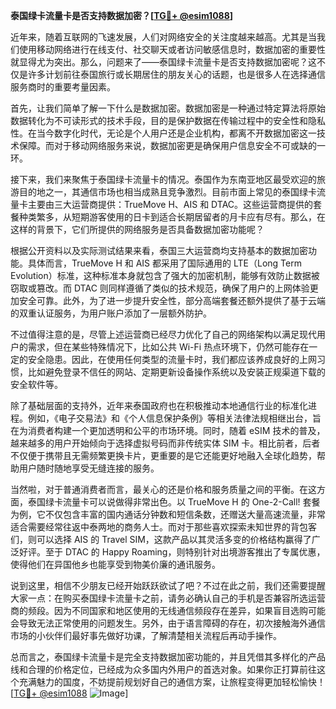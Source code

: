 **泰国绿卡流量卡是否支持数据加密？[[TG💪+ @esim1088](https://t.me/s/esim1088)]**

近年来，随着互联网的飞速发展，人们对网络安全的关注度越来越高。尤其是当我们使用移动网络进行在线支付、社交聊天或者访问敏感信息时，数据加密的重要性就显得尤为突出。那么，问题来了——泰国绿卡流量卡是否支持数据加密呢？这不仅是许多计划前往泰国旅行或长期居住的朋友关心的话题，也是很多人在选择通信服务商时的重要考量因素。

首先，让我们简单了解一下什么是数据加密。数据加密是一种通过特定算法将原始数据转化为不可读形式的技术手段，目的是保护数据在传输过程中的安全性和隐私性。在当今数字化时代，无论是个人用户还是企业机构，都离不开数据加密这一技术保障。而对于移动网络服务来说，数据加密更是确保用户信息安全不可或缺的一环。

接下来，我们来聚焦于泰国绿卡流量卡的情况。泰国作为东南亚地区最受欢迎的旅游目的地之一，其通信市场也相当成熟且竞争激烈。目前市面上常见的泰国绿卡流量卡主要由三大运营商提供：TrueMove H、AIS 和 DTAC。这些运营商提供的套餐种类繁多，从短期游客使用的日卡到适合长期居留者的月卡应有尽有。那么，在这样的背景下，它们所提供的网络服务是否具备数据加密功能呢？

根据公开资料以及实际测试结果来看，泰国三大运营商均支持基本的数据加密功能。具体而言，TrueMove H 和 AIS 都采用了国际通用的 LTE（Long Term Evolution）标准，这种标准本身就包含了强大的加密机制，能够有效防止数据被窃取或篡改。而 DTAC 则同样遵循了类似的技术规范，确保了用户的上网体验更加安全可靠。此外，为了进一步提升安全性，部分高端套餐还额外提供了基于云端的双重认证服务，为用户账户添加了一层额外防护。

不过值得注意的是，尽管上述运营商已经尽力优化了自己的网络架构以满足现代用户的需求，但在某些特殊情况下，比如公共 Wi-Fi 热点环境下，仍然可能存在一定的安全隐患。因此，在使用任何类型的流量卡时，我们都应该养成良好的上网习惯，比如避免登录不信任的网站、定期更新设备操作系统以及安装正规渠道下载的安全软件等。

除了基础层面的支持外，近年来泰国政府也在积极推动本地通信行业的标准化进程。例如，《电子交易法》和《个人信息保护条例》等相关法律法规相继出台，旨在为消费者构建一个更加透明和公平的市场环境。同时，随着 eSIM 技术的普及，越来越多的用户开始倾向于选择虚拟号码而非传统实体 SIM 卡。相比前者，后者不仅便于携带且无需频繁更换卡片，更重要的是它还能更好地融入全球化趋势，帮助用户随时随地享受无缝连接的服务。

当然啦，对于普通消费者而言，最关心的还是价格和服务质量之间的平衡。在这方面，泰国绿卡流量卡可以说做得非常出色。以 TrueMove H 的 One-2-Call! 套餐为例，它不仅包含丰富的国内通话分钟数和短信条数，还赠送大量高速流量，非常适合需要经常往返中泰两地的商务人士。而对于那些喜欢探索未知世界的背包客们，则可以选择 AIS 的 Travel SIM，这款产品以其灵活多变的价格结构赢得了广泛好评。至于 DTAC 的 Happy Roaming，则特别针对出境游客推出了专属优惠，使得他们在异国他乡也能享受到物美价廉的通讯服务。

说到这里，相信不少朋友已经开始跃跃欲试了吧？不过在此之前，我们还需要提醒大家一点：在购买泰国绿卡流量卡之前，请务必确认自己的手机是否兼容所选运营商的频段。因为不同国家和地区使用的无线通信频段存在差异，如果盲目选购可能会导致无法正常使用的问题发生。另外，由于语言障碍的存在，初次接触海外通信市场的小伙伴们最好事先做好功课，了解清楚相关流程后再动手操作。

总而言之，泰国绿卡流量卡是完全支持数据加密功能的，并且凭借其多样化的产品线和合理的价格定位，已经成为众多国内外用户的首选对象。如果你正打算前往这个充满魅力的国度，不妨提前规划好自己的通信方案，让旅程变得更加轻松愉快！[[TG💪+ @esim1088](https://t.me/s/esim1088) ![Image](https://i.postimg.cc/4NQfJmqS/Snipaste-2025-05-13-00-14-12.png)]